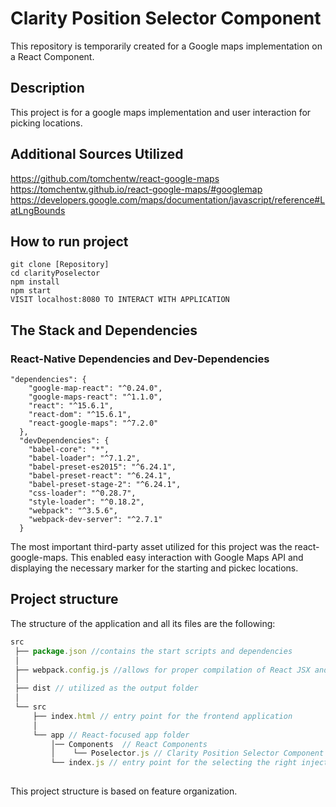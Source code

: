 # Clarity Position Selector Component
This repository is temporarily created for a Google maps implementation on a React Component.

## Description
This project is for a google maps implementation and user interaction for picking locations.

## Additional Sources Utilized
  https://github.com/tomchentw/react-google-maps
  https://tomchentw.github.io/react-google-maps/#googlemap
  https://developers.google.com/maps/documentation/javascript/reference#LatLngBounds

## How to run project
```
git clone [Repository]
cd clarityPoselector
npm install
npm start
VISIT localhost:8080 TO INTERACT WITH APPLICATION
```

## The Stack and Dependencies
### React-Native Dependencies and Dev-Dependencies
```
"dependencies": {
    "google-map-react": "^0.24.0",
    "google-maps-react": "^1.1.0",
    "react": "^15.6.1",
    "react-dom": "^15.6.1",
    "react-google-maps": "^7.2.0"
  },
  "devDependencies": {
    "babel-core": "*",
    "babel-loader": "^7.1.2",
    "babel-preset-es2015": "^6.24.1",
    "babel-preset-react": "^6.24.1",
    "babel-preset-stage-2": "^6.24.1",
    "css-loader": "^0.28.7",
    "style-loader": "^0.18.2",
    "webpack": "^3.5.6",
    "webpack-dev-server": "^2.7.1"
  }

```

The most important third-party asset utilized for this project was the react-google-maps. This enabled easy interaction with Google Maps API and displaying the necessary marker for the starting and pickec locations.

## Project structure 
The structure of the application and all its files are the following:
```javascript
src
 ├── package.json //contains the start scripts and dependencies
 │
 ├── webpack.config.js //allows for proper compilation of React JSX and specifies build config
 │
 ├── dist // utilized as the output folder
 │
 └── src
 	 ├── index.html // entry point for the frontend application
 	 │
     └── app // React-focused app folder
         │── Components  // React Components
     	 │	  └── Poselector.js // Clarity Position Selector Component
    	 └── index.js // entry point for the selecting the right injection point in index.html
 
```
This project structure is based on feature organization. 